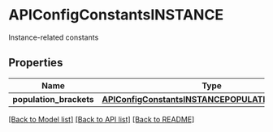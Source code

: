 # APIConfigConstantsINSTANCE

Instance-related constants

## Properties
Name | Type | Description | Notes
------------ | ------------- | ------------- | -------------
**population_brackets** | [**APIConfigConstantsINSTANCEPOPULATIONBRACKETS**](APIConfigConstantsINSTANCEPOPULATIONBRACKETS.md) |  | [optional] 

[[Back to Model list]](../README.md#documentation-for-models) [[Back to API list]](../README.md#documentation-for-api-endpoints) [[Back to README]](../README.md)


